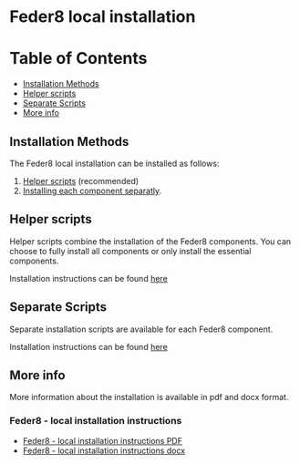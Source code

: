 # Feder8 local installation

Table of Contents
=================
  * [Installation Methods](#installation-methods)
  * [Helper scripts](#helper-scripts)
  * [Separate Scripts](#separate-scripts)
  * [More info](#more-info)
## Installation Methods
The Feder8 local installation can be installed as follows:
1. [Helper scripts](https://github.com/solventrix/Honeur-Setup/tree/develop/remote-installation/helper-scripts) (recommended)
2. [Installing each component separatly](https://github.com/solventrix/Honeur-Setup/tree/develop/remote-installation/separate-scripts).

## Helper scripts
Helper scripts combine the installation of the Feder8 components. You can choose to fully install all components or only install the essential components.

Installation instructions can be found [here](https://github.com/solventrix/Honeur-Setup/tree/develop/remote-installation/helper-scripts)

## Separate Scripts
Separate installation scripts are available for each Feder8 component.

Installation instructions can be found [here](https://github.com/solventrix/Honeur-Setup/tree/develop/remote-installation/separate-scripts)

## More info

More information about the installation is available in pdf and docx format.

### Feder8 - local installation instructions
- [Feder8 - local installation instructions PDF](https://github.com/solventrix/Honeur-Setup/blob/develop/remote-installation/Feder8%20local%20installation%20instructions.pdf)
- [Feder8 - local installation instructions docx](https://github.com/solventrix/Honeur-Setup/raw/develop/remote-installation/Feder8%20local%20installation%20instructions.docx)
